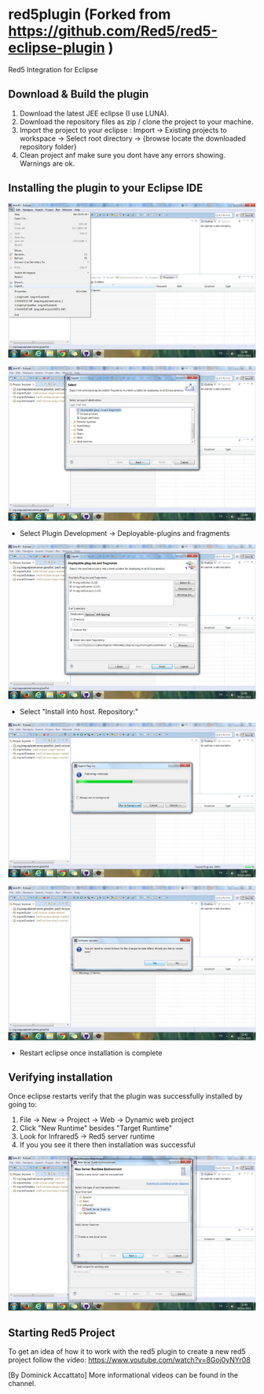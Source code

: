 red5plugin (Forked from https://github.com/Red5/red5-eclipse-plugin )
==========

Red5 Integration for Eclipse


## Download & Build the plugin


1. Download the latest JEE eclipse (I use LUNA). 
2. Download the repository files as zip / clone the project to your machine.
3. Import the project to your eclipse : Import -> Existing projects to workspace -> Select root directory -> {browse locate the downloaded repository folder}
4. Clean project anf make sure you dont have any errors showing. Warnings are ok.


## Installing the plugin to your Eclipse IDE


![Exporting plugin files](/screenshots/screen1.jpg?raw=true "Export - Getting ready !!")

![Selecting export type](/screenshots/screen2.jpg?raw=true "Select export type")
* Select Plugin Development -> Deployable-plugins and fragments

![Selecting plugins and fragments](/screenshots/screen3.jpg?raw=true "Selecting plugins and fragments")
* Select "Install into host. Repository:"

![Plugin is installing](/screenshots/screen4.jpg?raw=true "Plugin is installing")

![Installation complete](/screenshots/screen5.jpg?raw=true "Installation complete")
* Restart eclipse once installation is complete


## Verifying installation

Once eclipse restarts verify that the plugin was successfully installed by going to:

1. File -> New -> Project -> Web -> Dynamic web project
2. Click "New Runtime" besides "Target Runtime"
3. Look for Infrared5 -> Red5 server runtime
4. If you you see it there then installation was successful

![Verifying](/screenshots/screen6.jpg?raw=true "Verifying")


## Starting Red5 Project

To get an idea of how it to work with the red5 plugin to create a new red5 project follow the video:
https://www.youtube.com/watch?v=8Goj0yNYr08


[By Dominick Accattato]
More informational videos can be found in the channel.

